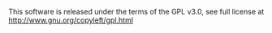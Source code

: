This software is released under the terms of the GPL v3.0, see full license at http://www.gnu.org/copyleft/gpl.html
